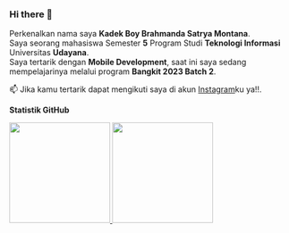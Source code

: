 ### Hi there 👋

Perkenalkan nama saya **Kadek Boy Brahmanda Satrya Montana**.\
Saya seorang mahasiswa Semester **5** Program Studi **Teknologi Informasi** Universitas **Udayana**.\
Saya tertarik dengan **Mobile Development**, saat ini saya sedang mempelajarinya melalui program **Bangkit 2023 Batch 2**.

📫 Jika kamu tertarik dapat mengikuti saya di akun [Instagram](https://www.instagram.com/boybrahmanda/)ku ya!!.


**Statistik GitHub**
<p align="left">
<a href="https://github.com/Boy-Brahmanda03">
  <img height="180em" src="https://github-readme-stats-eight-theta.vercel.app/api?username=Boy-Brahmanda03&show_icons=true&theme=algolia&include_all_commits=true&count_private=true"/>
  <img height="180em" src="https://github-readme-stats-eight-theta.vercel.app/api/top-langs/?username=Boy-Brahmanda03&layout=compact&langs_count=8&theme=algolia"/>
</a>
</p>

<!--
**Boy-Brahmanda03/Boy-Brahmanda03** is a ✨ _special_ ✨ repository because its `README.md` (this file) appears on your GitHub profile.

Here are some ideas to get you started:

- 🔭 I’m currently working on ...
- 🌱 I’m currently learning ...
- 👯 I’m looking to collaborate on ...
- 🤔 I’m looking for help with ...
- 💬 Ask me about ...
- 📫 How to reach me: ...
- 😄 Pronouns: ...
- ⚡ Fun fact: ...
-->
